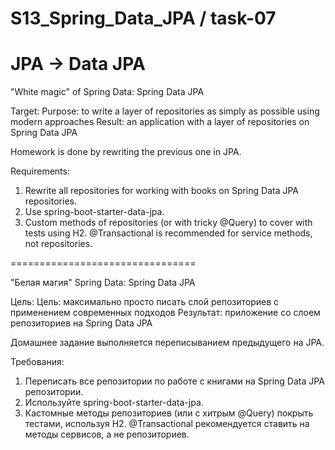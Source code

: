 # S13_Spring_Data_JPA / task-07
# JPA -> Data JPA

"White magic" of Spring Data: Spring Data JPA

Target:
Purpose: to write a layer of repositories as simply as possible using modern approaches
Result: an application with a layer of repositories on Spring Data JPA

Homework is done by rewriting the previous one in JPA.

Requirements:
1. Rewrite all repositories for working with books on Spring Data JPA repositories.
2. Use spring-boot-starter-data-jpa.
3. Custom methods of repositories (or with tricky @Query) to cover with tests using H2.
@Transactional is recommended for service methods, not repositories.


================================

"Белая магия" Spring Data: Spring Data JPA 


Цель:
Цель: максимально просто писать слой репозиториев с применением современных подходов
Результат: приложение со слоем репозиториев на Spring Data JPA

Домашнее задание выполняется переписыванием предыдущего на JPA.

Требования:
1. Переписать все репозитории по работе с книгами на Spring Data JPA репозитории.
2. Используйте spring-boot-starter-data-jpa.
3. Кастомные методы репозиториев (или с хитрым @Query) покрыть тестами, используя H2.
@Transactional рекомендуется ставить на методы сервисов, а не репозиториев.
